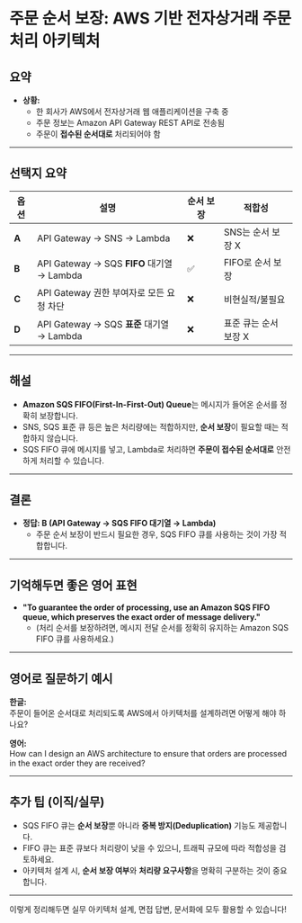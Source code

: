 # 주문 순서 보장: AWS 기반 전자상거래 주문 처리 아키텍처

## 요약

- **상황:**
    - 한 회사가 AWS에서 전자상거래 웹 애플리케이션을 구축 중
    - 주문 정보는 Amazon API Gateway REST API로 전송됨
    - 주문이 **접수된 순서대로** 처리되어야 함

---

## 선택지 요약

| 옵션    | 설명                                      | 순서 보장 | 적합성           |
|-------|-----------------------------------------|-------|---------------|
| **A** | API Gateway → SNS → Lambda              | ❌     | SNS는 순서 보장 X  |
| **B** | API Gateway → SQS **FIFO** 대기열 → Lambda | ✅     | FIFO로 순서 보장   |
| **C** | API Gateway 권한 부여자로 모든 요청 차단            | ❌     | 비현실적/불필요      |
| **D** | API Gateway → SQS **표준** 대기열 → Lambda   | ❌     | 표준 큐는 순서 보장 X |

---

## 해설

- **Amazon SQS FIFO(First-In-First-Out) Queue**는 메시지가 들어온 순서를 정확히 보장합니다.
- SNS, SQS 표준 큐 등은 높은 처리량에는 적합하지만, **순서 보장**이 필요할 때는 적합하지 않습니다.
- SQS FIFO 큐에 메시지를 넣고, Lambda로 처리하면 **주문이 접수된 순서대로** 안전하게 처리할 수 있습니다.

---

## 결론

- **정답: B (API Gateway → SQS FIFO 대기열 → Lambda)**
    - 주문 순서 보장이 반드시 필요한 경우, SQS FIFO 큐를 사용하는 것이 가장 적합합니다.

---

## 기억해두면 좋은 영어 표현

- **"To guarantee the order of processing, use an Amazon SQS FIFO queue, which preserves the exact
  order of message delivery."**
    - (처리 순서를 보장하려면, 메시지 전달 순서를 정확히 유지하는 Amazon SQS FIFO 큐를 사용하세요.)

---

## 영어로 질문하기 예시

**한글:**  
주문이 들어온 순서대로 처리되도록 AWS에서 아키텍처를 설계하려면 어떻게 해야 하나요?

**영어:**  
How can I design an AWS architecture to ensure that orders are processed in the exact order they are
received?

---

## 추가 팁 (이직/실무)

- SQS FIFO 큐는 **순서 보장**뿐 아니라 **중복 방지(Deduplication)** 기능도 제공합니다.
- FIFO 큐는 표준 큐보다 처리량이 낮을 수 있으니, 트래픽 규모에 따라 적합성을 검토하세요.
- 아키텍처 설계 시, **순서 보장 여부**와 **처리량 요구사항**을 명확히 구분하는 것이 중요합니다.

---

이렇게 정리해두면 실무 아키텍처 설계, 면접 답변, 문서화에 모두 활용할 수 있습니다!